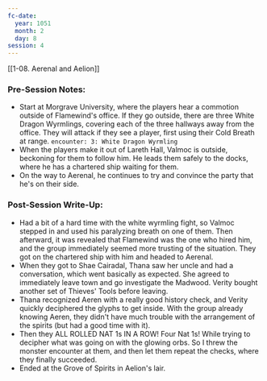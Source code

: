 ```yaml
---
fc-date:
  year: 1051
  month: 2
  day: 8
session: 4
---
```

[[1-08. Aerenal and Aelion]]

### Pre-Session Notes:
* Start at Morgrave University, where the players hear a commotion outside of Flamewind's office. If they go outside, there are three White Dragon Wyrmlings, covering each of the three hallways away from the office. They will attack if they see a player, first using their Cold Breath at range.
`encounter: 3: White Dragon Wyrmling`
* When the players make it out of Lareth Hall, Valmoc is outside, beckoning for them to follow him. He leads them safely to the docks, where he has a chartered ship waiting for them.
* On the way to Aerenal, he continues to try and convince the party that he's on their side.

### Post-Session Write-Up:

* Had a bit of a hard time with the white wyrmling fight, so Valmoc stepped in and used his paralyzing breath on one of them. Then afterward, it was revealed that Flamewind was the one who hired him, and the group immediately seemed more trusting of the situation. They got on the chartered ship with him and headed to Aerenal.
* When they got to Shae Cairadal, Thana saw her uncle and had a conversation, which went basically as expected. She agreed to immediately leave town and go investigate the Madwood. Verity bought another set of Thieves' Tools before leaving.
* Thana recognized Aeren with a really good history check, and Verity quickly deciphered the glyphs to get inside. With the group already knowing Aeren, they didn't have much trouble with the arrangement of the spirits (but had a good time with it).
* Then they ALL ROLLED NAT 1s IN A ROW! Four Nat 1s! While trying to decipher what was going on with the glowing orbs. So I threw the monster encounter at them, and then let them repeat the checks, where they finally succeeded.
* Ended at the Grove of Spirits in Aelion's lair.
